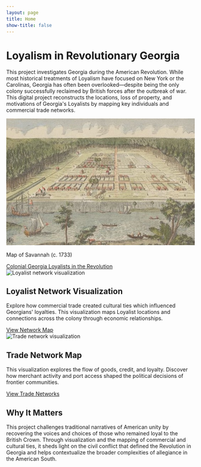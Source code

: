 ```yaml
---
layout: page
title: Home
show-title: false
---
```


<div class="w-full flex flex-col items-center justify-start px-4 py-10 bg-gray-50">
  <div class="max-w-5xl text-center mb-12">
    <h1 class="text-4xl md:text-5xl font-bold text-gray-900 mb-6">Loyalism in Revolutionary Georgia</h1>
    <p class="text-lg text-gray-700 leading-relaxed">
      This project investigates Georgia during the American Revolution.
      While most historical treatments of Loyalism have focused on New York or the Carolinas, Georgia has often been overlooked—despite being the
      only colony successfully reclaimed by British forces after the outbreak of war. This digital project reconstructs the locations, loss of property, and
      motivations of Georgia's Loyalists by mapping key individuals and commercial trade networks.
    </p>
  </div>

  <!-- Image block -->
  <div class="w-full max-w-4xl mb-12">
    <img src="assets/img/Savannah.jpg" alt="Map of Georgia, 1779" class="rounded-xl shadow-lg mx-auto">
    <p class="text-center text-sm text-gray-500 mt-2">Map of Savannah (c. 1733)</p>
  </div>

<!-- History Links Section -->
<div class="flex flex-col sm:flex-row gap-4 max-w-5xl w-full justify-center mb-8">
  <a href="/GeorgiaLoyalist/history/colonial-georgia" class="bg-black text-white px-6 py-3 rounded-xl text-center hover:bg-gray-800 transition w-full sm:w-auto">
    Colonial Georgia
  </a>
  <a href="/GeorgiaLoyalist/history/loyalists" class="bg-black text-white px-6 py-3 rounded-xl text-center hover:bg-gray-800 transition w-full sm:w-auto">
    Loyalists in the Revolution
  </a>
</div>

<!-- Section with visualizations -->
<div class="grid grid-cols-1 md:grid-cols-2 gap-8 max-w-5xl w-full mb-16">
  <div class="bg-white shadow rounded-2xl p-6 flex flex-col items-center text-center">
    <img src="/assets/img/loyalist-network.jpg" alt="Loyalist network visualization" class="rounded-xl mb-4">
    <h2 class="text-xl font-semibold text-gray-800 mb-2">Loyalist Network Visualization</h2>
    <p class="text-gray-600 mb-4">
      Explore how commercial trade created cultural ties which influenced Georgians' loyalties. This visualization maps Loyalist locations and connections across the colony through economic relationships.
    </p>
    <a href="/GeorgiaLoyalist/Gloyalists" class="bg-blue-600 text-white px-5 py-2 rounded-xl hover:bg-blue-700 transition">View Network Map</a>
  </div>

  <div class="bg-white shadow rounded-2xl p-6 flex flex-col items-center text-center">
    <img src="/assets/img/trade-network.jpg" alt="Trade network visualization" class="rounded-xl mb-4">
    <h2 class="text-xl font-semibold text-gray-800 mb-2">Trade Network Map</h2>
    <p class="text-gray-600 mb-4">
      This visualization explores the flow of goods, credit, and loyalty. Discover how merchant activity and port access shaped the political decisions of frontier communities.
    </p>
    <a href="/GeorgiaLoyalist/trade" class="bg-blue-600 text-white px-5 py-2 rounded-xl hover:bg-blue-700 transition">View Trade Networks</a>
  </div>

  <!-- Concluding paragraph -->
  <div class="max-w-4xl text-center">
    <h2 class="text-2xl font-bold text-gray-900 mb-4">Why It Matters</h2>
    <p class="text-lg text-gray-700 leading-relaxed">
      This project challenges traditional narratives of American unity by recovering the voices and choices of those who remained loyal to the British Crown. 
      Through visualization and the mapping of commercial and cultural ties, it sheds light on the civil conflict that defined the Revolution in Georgia and helps contextualize 
      the broader complexities of allegiance in the American South.
    </p>
  </div>
</div>
